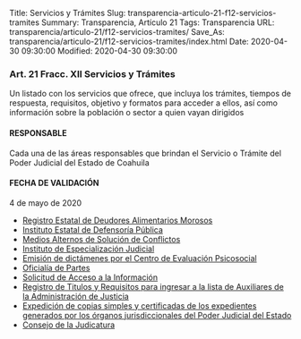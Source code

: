 Title: Servicios y Trámites
Slug: transparencia-articulo-21-f12-servicios-tramites
Summary: Transparencia, Artículo 21
Tags: Transparencia
URL: transparencia/articulo-21/f12-servicios-tramites/
Save_As: transparencia/articulo-21/f12-servicios-tramites/index.html
Date: 2020-04-30 09:30:00
Modified: 2020-04-30 09:30:00



### Art. 21 Fracc. XII Servicios y Trámites

Un listado con los servicios que ofrece, que incluya los trámites, tiempos de respuesta, requisitos, objetivo y formatos para acceder a ellos, así como información sobre la población o sector a quien vayan dirigidos

#### RESPONSABLE

Cada una de las áreas responsables que brindan el Servicio o Trámite del Poder Judicial del Estado de Coahuila

#### FECHA DE VALIDACIÓN

4 de mayo de 2020

* [Registro Estatal de Deudores Alimentarios Morosos](https://www.pjecz.gob.mx/servicios/registro-estatal-de-deudores-alimentarios-morosos/)
* [Instituto Estatal de Defensoría Pública](https://www.pjecz.gob.mx/conocenos/estructura/tribunal-superior-de-justicia/organos-no-jurisdiccionales/instituto-estatal-de-defensoria-publica/tramites-y-servicios/)
* [Medios Alternos de Solución de Conflictos](https://www.pjecz.gob.mx/conocenos/estructura/tribunal-superior-de-justicia/organos-no-jurisdiccionales/cemasc/tramites-y-servicios/)
* [Instituto de Especialización Judicial](https://www.pjecz.gob.mx/conocenos/estructura/tribunal-superior-de-justicia/organos-no-jurisdiccionales/instituto-de-especializacion-judicial/tramites-y-servicios/)
* [Emisión de dictámenes por el Centro de Evaluación Psicosocial](https://www.pjecz.gob.mx/conocenos/estructura/tribunal-superior-de-justicia/organos-no-jurisdiccionales/centro-de-evaluacion-psicosocial/tramites-y-servicios/)
* [Oficialía de Partes](https://www.pjecz.gob.mx/conocenos/estructura/tribunal-superior-de-justicia/organos-no-jurisdiccionales/oficialia-de-partes/tramites-y-servicios/)
* [Solicitud de Acceso a la Información](http://189.254.130.35/infocoahuila/)
* [Registro de Titulos y Requisitos para ingresar a la lista de Auxiliares de la Administración de Justicia](https://www.pjecz.gob.mx/conocenos/estructura/tribunal-superior-de-justicia/organos-jurisdiccionales/pleno/tramites-y-servicios/)
* [Expedición de copias simples y certificadas de los expedientes generados por los órganos jurisdiccionales del Poder Judicial del Estado](https://www.pjecz.gob.mx/conocenos/estructura/tribunal-superior-de-justicia/presidencia/archivo/tramites-y-servicios/)
* [Consejo de la Judicatura](https://www.pjecz.gob.mx/conocenos/estructura/consejo-de-la-judicatura/tramites-y-servicios/)



